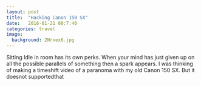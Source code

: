```yaml
---
layout: post
title:  "Hacking Canon 150 SX"
date:   2016-01-21 00:7:40
categories: travel
image:
  background: 2Nrxex6.jpg
---
```


Sitting Idle in room has its own perks. When your mind has just given up on all the possible parallels of something then a spark appears.
I was thinking of making a timeshift video of a paranoma with my old Canon 150 SX. But it doesnot supportedthat
